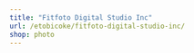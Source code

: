 ```yaml
---
title: "Fitfoto Digital Studio Inc"
url: /etobicoke/fitfoto-digital-studio-inc/
shop: photo
---
```

